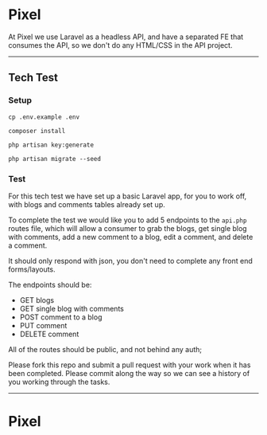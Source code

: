 # Pixel

At Pixel we use Laravel as a headless API, and have a separated FE that consumes the API, so we don't do any HTML/CSS in the API project.

---

## Tech Test

### Setup

```
cp .env.example .env

composer install

php artisan key:generate

php artisan migrate --seed
```

### Test

For this tech test we have set up a basic Laravel app, for you to work off, with blogs and comments tables already set up.

To complete the test we would like you to add 5 endpoints to the `api.php` routes file, which will allow a consumer to grab the blogs, get single blog with comments, add a new comment to a blog, edit a comment, and delete a comment.

It should only respond with json, you don't need to complete any front end forms/layouts.

The endpoints should be:

-   GET blogs
-   GET single blog with comments
-   POST comment to a blog
-   PUT comment
-   DELETE comment

All of the routes should be public, and not behind any auth;

Please fork this repo and submit a pull request with your work when it has been completed. Please commit along the way so we can see a history of you working through the tasks.

---

# Pixel
